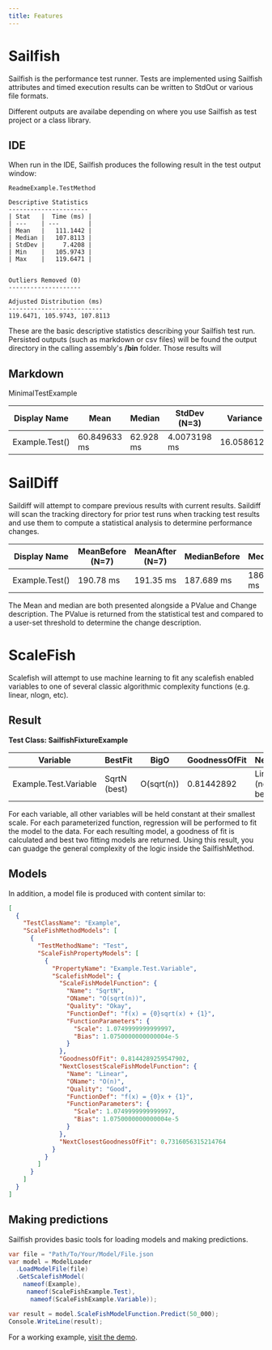 ```yaml
---
title: Features
---
```


# Sailfish

Sailfish is the performance test runner. Tests are implemented using Sailfish attributes and timed execution results can be written to StdOut or various file formats.

Different outputs are availabe depending on where you use Sailfish as test project or a class library.

## IDE

When run in the IDE, Sailfish produces the following result in the test output window:

```
ReadmeExample.TestMethod

Descriptive Statistics
----------------------
| Stat   |  Time (ms) |
| ---    | ---        |
| Mean   |   111.1442 |
| Median |   107.8113 |
| StdDev |     7.4208 |
| Min    |   105.9743 |
| Max    |   119.6471 |


Outliers Removed (0)
--------------------

Adjusted Distribution (ms)
--------------------------
119.6471, 105.9743, 107.8113
```

These are the basic descriptive statistics describing your Sailfish test run. Persisted outputs (such as markdown or csv files) will be found the output directory in the calling assembly's **/bin** folder. Those results will

## Markdown

MinimalTestExample

| Display Name   | Mean         | Median    | StdDev (N=3) | Variance   |
| -------------- | ------------ | --------- | ------------ | ---------- |
| Example.Test() | 60.849633 ms | 62.928 ms | 4.0073198 ms | 16.0586121 |


# SailDiff

Saildiff will attempt to compare previous results with current results. Saildiff will scan the tracking directory for prior test runs when tracking test results and use them to compute a statistical analysis to determine performance changes.

| Display Name   | MeanBefore (N=7) | MeanAfter (N=7) | MedianBefore | MedianAfter | PValue  | Change Description |
| -------------- | ---------------- | --------------- | ------------ | ----------- | ------- | ------------------ |
| Example.Test() | 190.78 ms        | 191.35 ms       | 187.689 ms   | 186.9367 ms | 0.89023 | No Change          |

The Mean and median are both presented alongside a PValue and Change description. The PValue is returned from the statistical test and compared to a user-set threshold to determine the change description.

# ScaleFish

Scalefish will attempt to use machine learning to fit any scalefish enabled variables to one of several classic algorithmic complexity functions (e.g. linear, nlogn, etc).

## Result

**Test Class: SailfishFixtureExample**

| Variable              | BestFit      | BigO       | GoodnessOfFit | NextBest           | NextBigO | NextBestGoodnessOfFit |
| --------------------- | ------------ | ---------- | ------------- | ------------------ | -------- | --------------------- |
| Example.Test.Variable | SqrtN (best) | O(sqrt(n)) | 0.81442892    | Linear (next best) | O(n)     | 0.7316056             |

For each variable, all other variables will be held constant at their smallest scale. For each parameterized function, regression will be performed to fit the model to the data. For each resulting model, a goodness of fit is calculated and best two fitting models are returned. Using this result, you can guadge the general complexity of the logic inside the SailfishMethod.

## Models

In addition, a model file is produced with content similar to:

```json
[
  {
    "TestClassName": "Example",
    "ScaleFishMethodModels": [
      {
        "TestMethodName": "Test",
        "ScaleFishPropertyModels": [
          {
            "PropertyName": "Example.Test.Variable",
            "ScalefishModel": {
              "ScaleFishModelFunction": {
                "Name": "SqrtN",
                "OName": "O(sqrt(n))",
                "Quality": "Okay",
                "FunctionDef": "f(x) = {0}sqrt(x) + {1}",
                "FunctionParameters": {
                  "Scale": 1.0749999999999997,
                  "Bias": 1.0750000000000004e-5
                }
              },
              "GoodnessOfFit": 0.8144289259547902,
              "NextClosestScaleFishModelFunction": {
                "Name": "Linear",
                "OName": "O(n)",
                "Quality": "Good",
                "FunctionDef": "f(x) = {0}x + {1}",
                "FunctionParameters": {
                  "Scale": 1.0749999999999997,
                  "Bias": 1.0750000000000004e-5
                }
              },
              "NextClosestGoodnessOfFit": 0.7316056315214764
            }
          }
        ]
      }
    ]
  }
]
```

## Making predictions

Sailfish provides basic tools for loading models and making predictions.

```csharp
var file = "Path/To/Your/Model/File.json
var model = ModelLoader
  .LoadModelFile(file)
  .GetScalefishModel(
    nameof(Example),
     nameof(ScaleFishExample.Test),
      nameof(ScaleFishExample.Variable));

var result = model.ScaleFishModelFunction.Predict(50_000);
Console.WriteLine(result);

```

For a working example, [visit the demo](https://github.com/paulegradie/Sailfish/blob/main/source/ModelPredictions/Program.cs).
